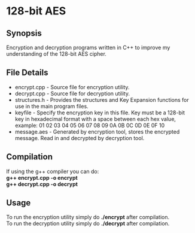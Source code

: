 # 128-bit AES

## Synopsis
Encryption and decryption programs written in C++ to improve my understanding of the 128-bit AES cipher.

## File Details
- encrypt.cpp - Source file for encryption utility. 
- decrypt.cpp - Source file for decryption utility.
- structures.h - Provides the structures and Key Expansion functions for use in the main program files.
- keyfile - Specify the encryption key in this file. Key must be a 128-bit key in hexadecimal format with a space between each hex value, example: 01 02 03 04 05 06 07 08 09 0A 0B 0C 0D 0E 0F 10
- message.aes - Generated by encryption tool, stores the encrypted message. Read in and decrypted by decryption tool.

## Compilation
If using the g++ compiler you can do:   
**g++ encrypt.cpp -o encrypt**  
**g++ decrypt.cpp -o decrypt**

## Usage
To run the encryption utility simply do **./encrypt** after compilation.   
To run the decryption utility simply do **./decrypt** after compilation.

